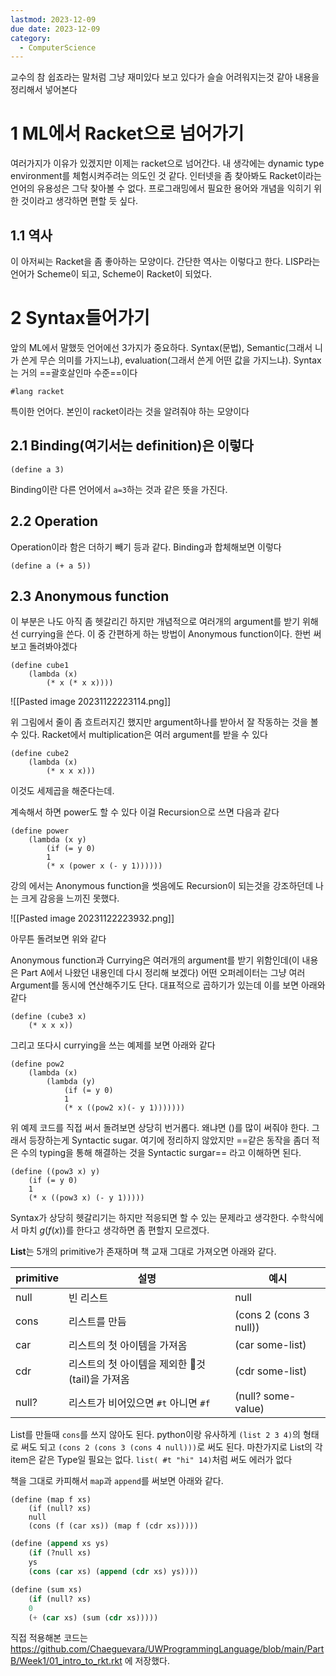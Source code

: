```yaml
---
lastmod: 2023-12-09
due date: 2023-12-09
category:
  - ComputerScience
---
```

교수의 참 쉽죠라는 말처럼 그냥 재미있다 보고 있다가 슬슬 어려워지는것 같아 내용을 정리해서 넣어본다

# 1 ML에서 Racket으로 넘어가기
여러가지가 이유가 있겠지만 이제는 racket으로 넘어간다. 내 생각에는 dynamic type environment를 체험시켜주려는 의도인 것 같다. 인터넷을 좀 찾아봐도 Racket이라는 언어의 유용성은 그닥 찾아볼 수 없다. 프로그래밍에서 필요한 용어와 개념을 익히기 위한 것이라고 생각하면 편할 듯 싶다.

## 1.1 역사
이 아저씨는 Racket을 좀 좋아하는 모양이다. 간단한 역사는 이렇다고 한다. LISP라는 언어가 Scheme이 되고, Scheme이 Racket이 되었다.

# 2 Syntax들어가기
앞의 ML에서 말했듯 언어에선 3가지가 중요하다. Syntax(문법), Semantic(그래서 니가 쓴게 무슨 의미를 가지느냐), evaluation(그래서 쓴게 어떤 값을 가지느냐). Syntax는 거의 ==괄호살인마 수준==이다

```racket
#lang racket
```
특이한 언어다. 본인이 racket이라는 것을 알려줘야 하는 모양이다

## 2.1 Binding(여기서는 definition)은 이렇다
```racket
(define a 3)
```
Binding이란 다른 언어에서 `a=3`하는 것과 같은 뜻을 가진다. 

## 2.2 Operation
Operation이라 함은 더하기 빼기 등과 같다. Binding과 합체해보면 이렇다
```racket
(define a (+ a 5))
```

## 2.3 Anonymous function
이 부분은 나도 아직 좀 헷갈리긴 하지만 개념적으로 여러개의 argument를 받기 위해선 currying을 쓴다. 이 중 간편하게 하는 방법이 Anonymous function이다. 한번 써보고 돌려봐야겠다
```racket
(define cube1
	(lambda (x)
		(* x (* x x))))
```


![[Pasted image 20231122223114.png]]


위 그림에서 줄이 좀 흐트러지긴 했지만 argument하나를 받아서 잘 작동하는 것을 볼 수 있다. Racket에서 multiplication은 여러 argument를 받을 수 있다

```racket
(define cube2
	(lambda (x)
		(* x x x)))
```
이것도 세제곱을 해준다는데.

계속해서 하면 power도 할 수 있다 이걸 Recursion으로 쓰면 다음과 같다
```racket
(define power
	(lambda (x y)
		(if (= y 0)
		1
		(* x (power x (- y 1))))))
```
강의 에서는 Anonymous function을 썻음에도 Recursion이 되는것을 강조하던데 나는 크게 감응을 느끼진 못했다.

![[Pasted image 20231122223932.png]]


아무튼 돌려보면 위와 같다

Anonymous function과 Currying은 여러개의 argument를 받기 위함인데(이 내용은 Part A에서 나왔던 내용인데 다시 정리해 보겠다) 어떤 오퍼레이터는 그냥 여러 Argument를 동시에 연산해주기도 단다. 대표적으로 곱하기가 있는데 이를 보면 아래와 같다

```racket
(define (cube3 x)
	(* x x x))
```

그리고 또다시 currying을 쓰는 예제를 보면 아래와 같다

```racket
(define pow2
	(lambda (x)
		(lambda (y)
			(if (= y 0)
			1
			(* x ((pow2 x)(- y 1)))))))
```

위 예제 코드를 직접 써서 돌려보면 상당히 번거롭다. 왜냐면 ()를 많이 써줘야 한다. 그래서 등장하는게  Syntactic sugar. 여기에 정리하지 않았지만 ==같은 동작을 좀더 적은 수의 typing을 통해 해결하는 것을 Syntactic surgar== 라고 이해하면 된다.

```Lisp
(define ((pow3 x) y)
	(if (= y 0)
	1
	(* x ((pow3 x) (- y 1)))))
```

Syntax가 상당히 헷갈리기는 하지만 적응되면 할 수 있는 문제라고 생각한다.  수학식에서 마치  $g(f(x))$를 한다고 생각하면 좀 편할지 모르겠다. 

**List**는 5개의 primitive가 존재하며 책 교재 그대로 가져오면 아래와 같다.

| primitive      | 설명 | 예시|
| ----------- | ----------- | -----------|
| null      | 빈 리스트       | null|
| cons   | 리스트를 만듬        | (cons 2 (cons 3 null))|
| car   | 리스트의 첫 아이템을 가져옴        | (car some-list)|
| cdr   | 리스트의 첫 아이템을 제외한 것(tail)을 가져옴        | (cdr some-list)|
| null?   | 리스트가 비어있으면 `#t` 아니면 `#f`        | (null? some-value)|

List를 만들때 `cons`를 쓰지 않아도 된다. python이랑 유사하게 `(list 2 3 4)`의 형태로 써도 되고 `(cons 2 (cons 3 (cons 4 null)))`로 써도 된다. 마찬가지로 List의 각 item은 같은 Type일 필요는 없다. `list( #t "hi" 14)`처럼 써도 에러가 없다

책을 그대로 카피해서 `map`과 `append`를 써보면 아래와 같다.

```Lisp
(define (map f xs)
	(if (null? xs)
	null
	(cons (f (car xs)) (map f (cdr xs)))))
```

```lisp
(define (append xs ys)
	(if (?null xs)
	ys
	(cons (car xs) (append (cdr xs) ys))))
```

```lisp
(define (sum xs)
	(if (null? xs)
	0
	(+ (car xs) (sum (cdr xs)))))
```

직접 적용해본 코드는 https://github.com/Chaeguevara/UWProgrammingLanguage/blob/main/PartB/Week1/01_intro_to_rkt.rkt 에 저장했다.